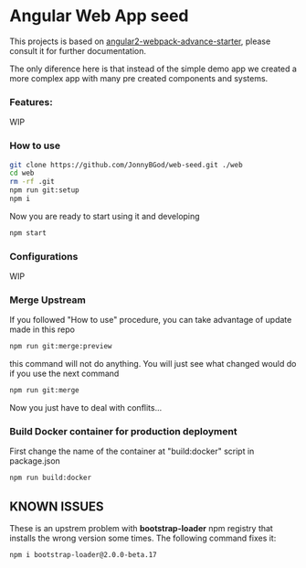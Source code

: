 Angular Web App seed 
============================

This projects is based on [angular2-webpack-advance-starter](https://github.com/JonnyBGod/angular2-webpack-advance-starter), please consult it for further documentation.

The only diference here is that instead of the simple demo app we created a more complex app with many pre created components and systems.

### Features:

WIP

### How to use

```bash
git clone https://github.com/JonnyBGod/web-seed.git ./web
cd web
rm -rf .git
npm run git:setup
npm i
```

Now you are ready to start using it and developing

```bash
npm start
```

### Configurations

WIP

### Merge Upstream

If you followed "How to use" procedure, you can take advantage of update made in this repo

```bash
npm run git:merge:preview
```
this command will not do anything. You will just see what changed would do if you use the next command

```bash
npm run git:merge
```
Now you just have to deal with conflits...

### Build Docker container for production deployment

First change the name of the container at "build:docker" script in package.json

```bash
npm run build:docker
```

## KNOWN ISSUES

These is an upstrem problem with **bootstrap-loader** npm registry that installs the wrong version some times.
The following command fixes it:
```bash
npm i bootstrap-loader@2.0.0-beta.17
```